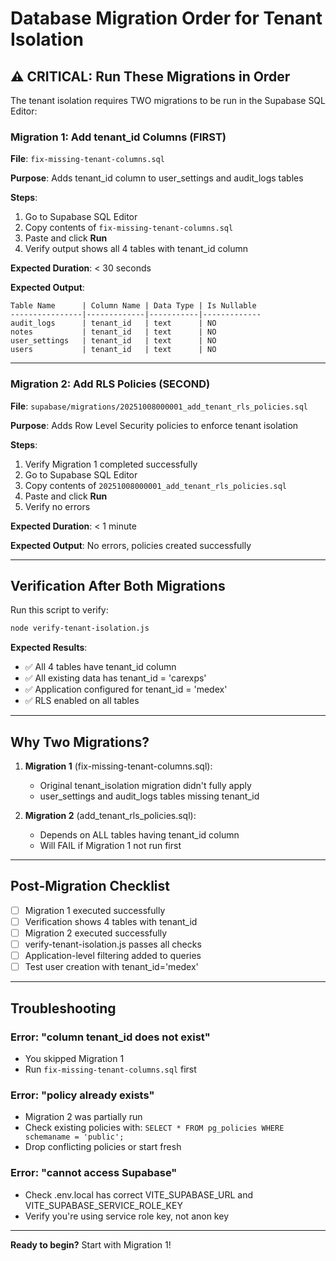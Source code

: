 # Database Migration Order for Tenant Isolation

## ⚠️ CRITICAL: Run These Migrations in Order

The tenant isolation requires TWO migrations to be run in the Supabase SQL Editor:

### Migration 1: Add tenant_id Columns (FIRST)
**File**: `fix-missing-tenant-columns.sql`

**Purpose**: Adds tenant_id column to user_settings and audit_logs tables

**Steps**:
1. Go to Supabase SQL Editor
2. Copy contents of `fix-missing-tenant-columns.sql`
3. Paste and click **Run**
4. Verify output shows all 4 tables with tenant_id column

**Expected Duration**: < 30 seconds

**Expected Output**:
```
Table Name      | Column Name | Data Type | Is Nullable
----------------|-------------|-----------|-------------
audit_logs      | tenant_id   | text      | NO
notes           | tenant_id   | text      | NO
user_settings   | tenant_id   | text      | NO
users           | tenant_id   | text      | NO
```

---

### Migration 2: Add RLS Policies (SECOND)
**File**: `supabase/migrations/20251008000001_add_tenant_rls_policies.sql`

**Purpose**: Adds Row Level Security policies to enforce tenant isolation

**Steps**:
1. Verify Migration 1 completed successfully
2. Go to Supabase SQL Editor
3. Copy contents of `20251008000001_add_tenant_rls_policies.sql`
4. Paste and click **Run**
5. Verify no errors

**Expected Duration**: < 1 minute

**Expected Output**: No errors, policies created successfully

---

## Verification After Both Migrations

Run this script to verify:

```bash
node verify-tenant-isolation.js
```

**Expected Results**:
- ✅ All 4 tables have tenant_id column
- ✅ All existing data has tenant_id = 'carexps'
- ✅ Application configured for tenant_id = 'medex'
- ✅ RLS enabled on all tables

---

## Why Two Migrations?

1. **Migration 1** (fix-missing-tenant-columns.sql):
   - Original tenant_isolation migration didn't fully apply
   - user_settings and audit_logs tables missing tenant_id

2. **Migration 2** (add_tenant_rls_policies.sql):
   - Depends on ALL tables having tenant_id column
   - Will FAIL if Migration 1 not run first

---

## Post-Migration Checklist

- [ ] Migration 1 executed successfully
- [ ] Verification shows 4 tables with tenant_id
- [ ] Migration 2 executed successfully
- [ ] verify-tenant-isolation.js passes all checks
- [ ] Application-level filtering added to queries
- [ ] Test user creation with tenant_id='medex'

---

## Troubleshooting

### Error: "column tenant_id does not exist"
- You skipped Migration 1
- Run `fix-missing-tenant-columns.sql` first

### Error: "policy already exists"
- Migration 2 was partially run
- Check existing policies with: `SELECT * FROM pg_policies WHERE schemaname = 'public';`
- Drop conflicting policies or start fresh

### Error: "cannot access Supabase"
- Check .env.local has correct VITE_SUPABASE_URL and VITE_SUPABASE_SERVICE_ROLE_KEY
- Verify you're using service role key, not anon key

---

**Ready to begin?** Start with Migration 1!
